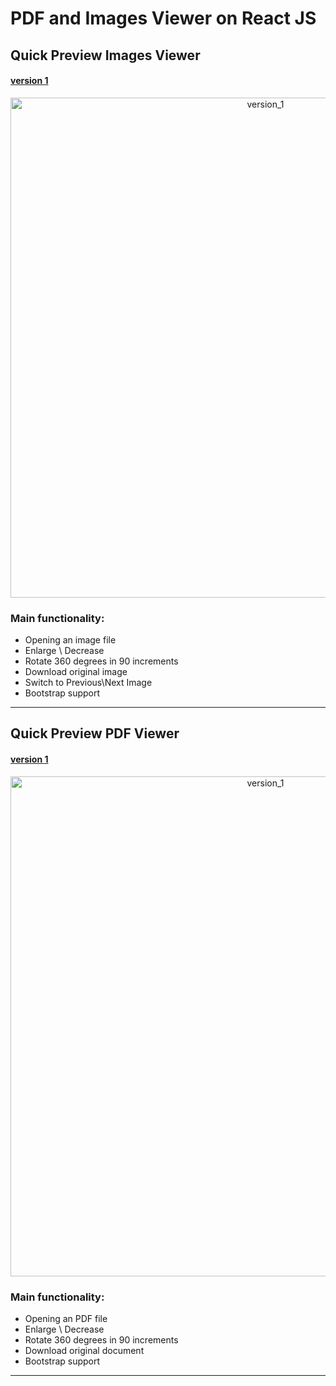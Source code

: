 # PDF and Images Viewer on React JS

## Quick Preview Images Viewer
#### [version 1](https://github.com/martinlauren55/pdf_img_viewer/tree/main/Images_Viewers/version_1)

<p align='center'>

<img src='docs/img_v1.gif' width='800' alt='version_1'>
</p>

### Main functionality:
- Opening an image file
- Enlarge \ Decrease
- Rotate 360 degrees in 90 increments
- Download original image
- Switch to Previous\Next Image
- Bootstrap support

<hr/>

## Quick Preview PDF Viewer
#### [version 1](https://github.com/martinlauren55/pdf_img_viewer/tree/main/PDF_Viewers/version_1)
<p align='center'>

<img src='docs/pdf_v1.gif' width='800' alt='version_1'>
</p>

### Main functionality:
- Opening an PDF file
- Enlarge \ Decrease
- Rotate 360 degrees in 90 increments
- Download original document
- Bootstrap support

<hr/>